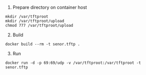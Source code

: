 1. Prepare directory on container host
```
mkdir /var/tftproot
mkdir /var/tftproot/upload
chmod 777 /var/tftproot/upload
```
2. Build
```
docker build --rm -t senor.tftp .
```
3. Run
```
docker run -d -p 69:69/udp -v /var/tftproot:/var/tftproot -t senor.tftp
```
